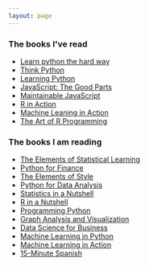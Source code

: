 ```yaml
---
layout: page
---
```


### The books I've read
* [Learn python the hard way](http://www.amazon.com/Learn-Python-Hard-Way-Introduction/dp/0321884914 "Learn python the hard way")
* [Think Python](http://www.amazon.com/Think-Python-Allen-B-Downey/dp/144933072X "Think Python")
* [Learning Python](http://www.amazon.com/Learning-Python-Edition-Mark-Lutz/dp/1449355730 "learning Python")
* [JavaScript: The Good Parts](http://www.amazon.com/JavaScript-Good-Parts-Douglas-Crockford/dp/0596517742 "JavaScript: The Good Parts")
* [Maintainable JavaScript](http://www.amazon.com/Maintainable-JavaScript-Nicholas-C-Zakas/dp/1449327680 "Maintainable JavaScript")
* [R in Action]()
* [Machine Leaning in Action]()
* [The Art of R Programming]()

### The books I am reading
* [The Elements of Statistical Learning](http://www.amazon.com/Elements-Statistical-Learning-Prediction-Statistics/dp/0387848576 "The elements of statistical learning")
* [Python for Finance](http://www.amazon.com/Python-Finance-Analyze-Financial-Data/dp/1491945281 "Python for Finance")
* [The Elements of Style](http://www.amazon.com/Elements-Style-Fourth-William-Strunk/dp/020530902X/ "The Elements of Style")
* [Python for Data Analysis](http://www.amazon.com/Python-Data-Analysis-Wrangling-IPython/dp/1449319793/ "Python for Data Analysis")
* [Statistics in a Nutshell]()
* [R in a Nutshell](http://www.amazon.com/R-Nutshell-OReilly-Joseph-Adler/dp/144931208X/ "R In a Nutshell")
* [Programming Python](http://www.amazon.com/Programming-Python-Mark-Lutz/dp/0596158106 "Programming Python")
* [Graph Analysis and Visualization](http://www.amazon.com/Graph-Analysis-Visualization-Discovering-Opportunity/dp/1118845846/ "Graph Analysis and Visualization")
* [Data Science for Business](http://www.amazon.com/Data-Science-Business-data-analytic-thinking/dp/1449361323 "Data Science for Business")
* [Machine Learning in Python](http://www.amazon.com/Machine-Learning-Python-Techniques-Predictive/dp/1118961749 "Machine Learning in Python")
* [Machine Learning in Action](http://www.amazon.com/Machine-Learning-Python-Techniques-Predictive/dp/1118961749 "Machine Learning in Action")
* [15-Minute Spanish](http://www.amazon.com/15-Minute-Spanish-Eyewitness-Travel-Language/dp/1409381692 "15-Minute Spanish")
